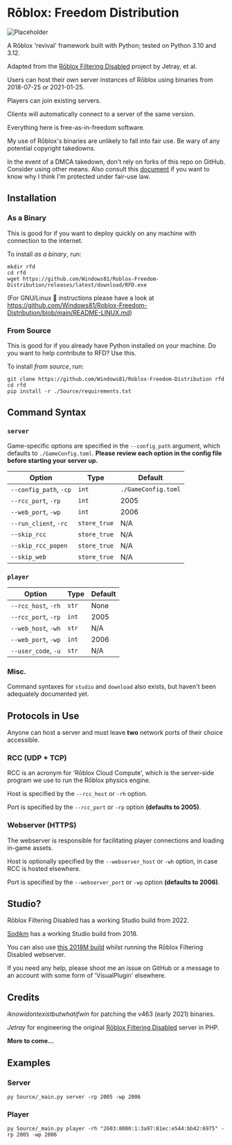 # Rōblox: Freedom Distribution
![Placeholder](https://raw.githubusercontent.com/Windows81/Roblox-Freedom-Distribution/main/freedom.png)

A Rōblox 'revival' framework built with Python; tested on Python 3.10 and 3.12.

Adapted from the [Rōblox Filtering Disabled](https://jetray.itch.io/roblox-filtering-disabled) project by Jetray, et al.

Users can host their own server instances of Rōblox using binaries from 2018-07-25 or 2021-01-25.

Players can join existing servers.

Clients will automatically connect to a server of the same version.

Everything here is free-as-in-freedom software.

My use of Rōblox's binaries are unlikely to fall into fair use. Be wary of any potential copyright takedowns.

In the event of a DMCA takedown, don't rely on forks of this repo on GitHub. Consider using other means.  Also consult this [document](./LEGAL.md) if you want to know why I think I'm protected under fair-use law.

## Installation

### As a Binary

This is good for if you want to deploy quickly on any machine with connection to the internet.

To install _as a binary_, run:

```
mkdir rfd
cd rfd
wget https://github.com/Windows81/Roblox-Freedom-Distribution/releases/latest/download/RFD.exe
```
(For GNU/Linux 🐧 instructions please have a look at https://github.com/Windows81/Roblox-Freedom-Distribution/blob/main/README-LINUX.md)

### From Source

This is good for if you already have Python installed on your machine. Do you want to help contribute to RFD? Use this.

To install _from source_, run:

```
git clone https://github.com/Windows81/Roblox-Freedom-Distribution rfd
cd rfd
pip install -r ./Source/requirements.txt
```

## Command Syntax

### `server`

Game-specific options are specified in the `--config_path` argument, which defaults to `./GameConfig.toml`. **Please review each option in the config file before starting your server up.**

| Option                 | Type         | Default             |
| ---------------------- | ------------ | ------------------- |
| `--config_path`, `-cp` | `int`        | `./GameConfig.toml` |
| `--rcc_port`, `-rp`    | `int`        | 2005                |
| `--web_port`, `-wp`    | `int`        | 2006                |
| `--run_client`, `-rc`  | `store_true` | N/A                 |
| `--skip_rcc`           | `store_true` | N/A                 |
| `--skip_rcc_popen`     | `store_true` | N/A                 |
| `--skip_web`           | `store_true` | N/A                 |

### `player`

| Option              | Type  | Default |
| ------------------- | ----- | ------- |
| `--rcc_host`, `-rh` | `str` | None    |
| `--rcc_port`, `-rp` | `int` | 2005    |
| `--web_host`, `-wh` | `str` | N/A     |
| `--web_port`, `-wp` | `int` | 2006    |
| `--user_code`, `-u` | `str` | N/A     |

### Misc.

Command syntaxes for `studio` and `download` also exists, but haven't been adequately documented yet.

## Protocols in Use

Anyone can host a server and must leave **two** network ports of their choice accessible.

### RCC (UDP + TCP)

RCC is an acronym for 'Rōblox Cloud Compute', which is the server-side program we use to run the Rōblox physics engine.

Host is specified by the `--rcc_host` or `-rh` option.

Port is specified by the `--rcc_port` or `-rp` option **(defaults to 2005)**.

### Webserver (HTTPS)

The webserver is responsible for facilitating player connections and loading in-game assets.

Host is optionally specified by the `--webserver_host` or `-wh` option, in case RCC is hosted elsewhere.

Port is specified by the `--webserver_port` or `-wp` option **(defaults to 2006)**.

## Studio?

Rōblox Filtering Disabled has a working Studio build from 2022.

[Sodikm](https://archive.org/details/full-sodikm_202308) has a working Studio build from 2018.

You can also use [this 2018M build](https://github.com/Windows81/Roblox-Freedom-Distribution/releases/download/2023-08-31T09%EA%9E%8910Z/v348.Studio.7z) whilst running the Rōblox Filtering Disabled webserver.

If you need any help, please shoot me an issue on GitHub or a message to an account with some form of 'VisualPlugin' elsewhere.

## Credits

_iknowidontexistbutwhatifwin_ for patching the v463 (early 2021) binaries.

_Jetray_ for engineering the original [Rōblox Filtering Disabled](https://jetray.itch.io/roblox-filtering-disabled) server in PHP.

**More to come...**

## Examples

### Server

```shell
py Source/_main.py server -rp 2005 -wp 2006
```

### Player

```shell
py Source/_main.py player -rh "2603:8000:1:3a97:81ec:e544:bb42:6975" -rp 2005 -wp 2006
```

